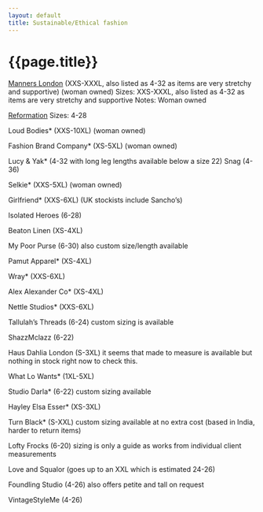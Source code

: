 ```yaml
---
layout: default
title: Sustainable/Ethical fashion
---
```


# {{page.title}}

[Manners London](https://www.mannersldn.com/?gclid=Cj0KCQjw5-WRBhCKARIsAAId9Fmq_XNgODKPht4voQ1hMc20mLmxTaXb4qXYy7oQh00NYID0Z0byB_kaAny_EALw_wcB) (XXS-XXXL, also listed as 4-32 as items are very stretchy and supportive) (woman owned)
Sizes: XXS-XXXL, also listed as 4-32 as items are very stretchy and supportive
Notes: Woman owned

[Reformation](https://www.thereformation.com/)
Sizes: 4-28

Loud Bodies* (XXS-10XL) (woman owned)

Fashion Brand Company* (XS-5XL) (woman owned)

Lucy & Yak* (4-32 with long leg lengths available below a size 22)
Snag (4-36)


Selkie* (XXS-5XL) (woman owned)

Girlfriend* (XXS-6XL) (UK stockists include Sancho’s)

Isolated Heroes (6-28)

Beaton Linen (XS-4XL)

My Poor Purse (6-30) also custom size/length available

Pamut Apparel* (XS-4XL)

Wray* (XXS-6XL)

Alex Alexander Co* (XS-4XL)

Nettle Studios* (XXS-6XL)

Tallulah’s Threads (6-24) custom sizing is available

ShazzMclazz (6-22)

Haus Dahlia London (S-3XL) it seems that made to measure is available but nothing in stock right now to check this.

What Lo Wants* (1XL-5XL)

Studio Darla* (6-22) custom sizing available

Hayley Elsa Esser* (XS-3XL)

Turn Black* (S-XXL) custom sizing available at no extra cost (based in India, harder to return items)

Lofty Frocks (6-20) sizing is only a guide as works from individual client measurements

Love and Squalor (goes up to an XXL which is estimated 24-26)

Foundling Studio (4-26) also offers petite and tall on request

VintageStyleMe (4-26)